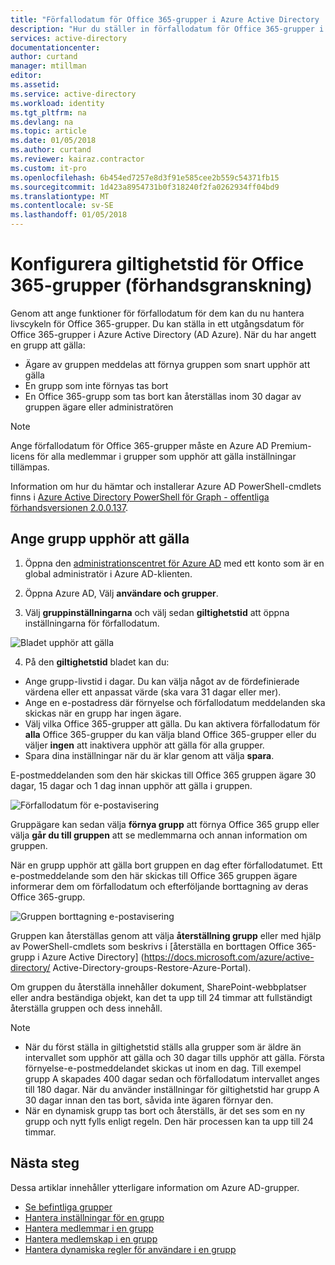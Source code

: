```yaml
---
title: "Förfallodatum för Office 365-grupper i Azure Active Directory | Microsoft Docs"
description: "Hur du ställer in förfallodatum för Office 365-grupper i Azure Active Directory (förhandsgranskning)"
services: active-directory
documentationcenter: 
author: curtand
manager: mtillman
editor: 
ms.assetid: 
ms.service: active-directory
ms.workload: identity
ms.tgt_pltfrm: na
ms.devlang: na
ms.topic: article
ms.date: 01/05/2018
ms.author: curtand
ms.reviewer: kairaz.contractor
ms.custom: it-pro
ms.openlocfilehash: 6b454ed7257e8d3f91e585cee2b559c54371fb15
ms.sourcegitcommit: 1d423a8954731b0f318240f2fa0262934ff04bd9
ms.translationtype: MT
ms.contentlocale: sv-SE
ms.lasthandoff: 01/05/2018
---
```

# <a name="configure-expiration-for-office-365-groups-preview"></a>Konfigurera giltighetstid för Office 365-grupper (förhandsgranskning)

Genom att ange funktioner för förfallodatum för dem kan du nu hantera livscykeln för Office 365-grupper. Du kan ställa in ett utgångsdatum för Office 365-grupper i Azure Active Directory (AD Azure). När du har angett en grupp att gälla:
-   Ägare av gruppen meddelas att förnya gruppen som snart upphör att gälla
-   En grupp som inte förnyas tas bort
-   En Office 365-grupp som tas bort kan återställas inom 30 dagar av gruppen ägare eller administratören

> [!NOTE]
> Ange förfallodatum för Office 365-grupper måste en Azure AD Premium-licens för alla medlemmar i grupper som upphör att gälla inställningar tillämpas.

Information om hur du hämtar och installerar Azure AD PowerShell-cmdlets finns i [Azure Active Directory PowerShell för Graph - offentliga förhandsversionen 2.0.0.137](https://www.powershellgallery.com/packages/AzureADPreview/2.0.0.137).

## <a name="set-group-expiration"></a>Ange grupp upphör att gälla

1. Öppna den [administrationscentret för Azure AD](https://aad.portal.azure.com) med ett konto som är en global administratör i Azure AD-klienten.

2. Öppna Azure AD, Välj **användare och grupper**.

3. Välj **gruppinställningarna** och välj sedan **giltighetstid** att öppna inställningarna för förfallodatum.
  
  ![Bladet upphör att gälla](./media/active-directory-groups-lifecycle-azure-portal/expiration-settings.png)

4. På den **giltighetstid** bladet kan du:

  * Ange grupp-livstid i dagar. Du kan välja något av de fördefinierade värdena eller ett anpassat värde (ska vara 31 dagar eller mer). 
  * Ange en e-postadress där förnyelse och förfallodatum meddelanden ska skickas när en grupp har ingen ägare. 
  * Välj vilka Office 365-grupper att gälla. Du kan aktivera förfallodatum för **alla** Office 365-grupper du kan välja bland Office 365-grupper eller du väljer **ingen** att inaktivera upphör att gälla för alla grupper.
  * Spara dina inställningar när du är klar genom att välja **spara**.


E-postmeddelanden som den här skickas till Office 365 gruppen ägare 30 dagar, 15 dagar och 1 dag innan upphör att gälla i gruppen.

![Förfallodatum för e-postavisering](./media/active-directory-groups-lifecycle-azure-portal/expiration-notification.png)

Gruppägare kan sedan välja **förnya grupp** att förnya Office 365 grupp eller välja **går du till gruppen** att se medlemmarna och annan information om gruppen.

När en grupp upphör att gälla bort gruppen en dag efter förfallodatumet. Ett e-postmeddelande som den här skickas till Office 365 gruppen ägare informerar dem om förfallodatum och efterföljande borttagning av deras Office 365-grupp.

![Gruppen borttagning e-postavisering](./media/active-directory-groups-lifecycle-azure-portal/deletion-notification.png)

Gruppen kan återställas genom att välja **återställning grupp** eller med hjälp av PowerShell-cmdlets som beskrivs i [återställa en borttagen Office 365-grupp i Azure Active Directory] (https://docs.microsoft.com/azure/active-directory/ Active-Directory-groups-Restore-Azure-Portal).
    
Om gruppen du återställa innehåller dokument, SharePoint-webbplatser eller andra beständiga objekt, kan det ta upp till 24 timmar att fullständigt återställa gruppen och dess innehåll.

> [!NOTE]
> * När du först ställa in giltighetstid ställs alla grupper som är äldre än intervallet som upphör att gälla och 30 dagar tills upphör att gälla. Första förnyelse-e-postmeddelandet skickas ut inom en dag. 
>   Till exempel grupp A skapades 400 dagar sedan och förfallodatum intervallet anges till 180 dagar. När du använder inställningar för giltighetstid har grupp A 30 dagar innan den tas bort, såvida inte ägaren förnyar den.
> * När en dynamisk grupp tas bort och återställs, är det ses som en ny grupp och nytt fylls enligt regeln. Den här processen kan ta upp till 24 timmar.

## <a name="next-steps"></a>Nästa steg
Dessa artiklar innehåller ytterligare information om Azure AD-grupper.

* [Se befintliga grupper](active-directory-groups-view-azure-portal.md)
* [Hantera inställningar för en grupp](active-directory-groups-settings-azure-portal.md)
* [Hantera medlemmar i en grupp](active-directory-groups-members-azure-portal.md)
* [Hantera medlemskap i en grupp](active-directory-groups-membership-azure-portal.md)
* [Hantera dynamiska regler för användare i en grupp](active-directory-groups-dynamic-membership-azure-portal.md)
